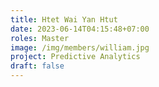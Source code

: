 ```yaml
---
title: Htet Wai Yan Htut
date: 2023-06-14T04:15:48+07:00
roles: Master
image: /img/members/william.jpg
project: Predictive Analytics
draft: false
---
```


